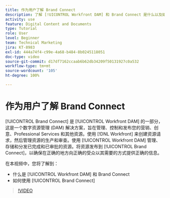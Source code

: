```yaml
---
title: 作为用户了解 Brand Connect
description: 了解 [!UICONTROL Workfront DAM] 和 Brand Connect 是什么以及如何使用它们。
activity: use
feature: Digital Content and Documents
type: Tutorial
role: User
level: Beginner
team: Technical Marketing
jira: KT-8983
exl-id: 444a74f4-c99e-4a68-b484-8b0245118051
doc-type: video
source-git-commit: d17df7162ccaab6b62db34209f50131927c0a532
workflow-type: tm+mt
source-wordcount: '105'
ht-degree: 100%

---
```


# 作为用户了解 Brand Connect

[!UICONTROL Brand Connect] 是 [!UICONTROL Workfront DAM] 的一部分，这是一个数字资源管理 (DAM) 解决方案，旨在管理、控制和发布您的营销、创意、Professional Services 和其他资源。使用 [!DNL Workfront] 来创建资源请求，然后管理资源的生产和审查。使用 [!UICONTROL Workfront DAM] 管理、存储和分发已完成和已审批的资源。将资源发布到 [!UICONTROL Brand Connect]，以确保在正确的地方向正确的受众以其需要的方式提供正确的信息。

在本视频中，您将了解到：

* 什么是 [!UICONTROL Workfront DAM] 和 Brand Connect
* 如何使用 [!UICONTROL Brand Connect]

>[!VIDEO](https://video.tv.adobe.com/v/335245/?quality=12&learn=on&enablevpops)
